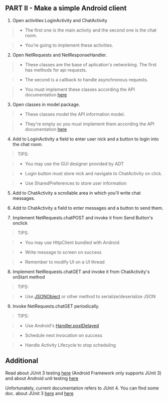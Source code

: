 

PART II - Make a simple Android client
---------------------------------------

1. Open activities LoginActivity and ChatActivity

 >* The first one is the main activity and the second one is the chat room. 

 >* You're going to implement these activities. 

2. Open NetRequests and NetResponseHandler.

 >* These classes are the base of aplication's networking. The first has methods for api requests. 
	
 >* The second is a callback to handle asynchronous requests.
	
 >* You must implement these classes according the API documentation [here][1]
	

3. Open classes in model package.

 >* These classes model the API information model.
	
 >* They're empty so you must implement them according the API documentation [here][1]
      

4. Add to LoginActivity a field to enter user nick and a button to login into the chat room.

 >TIPS:
	
 >* You may use the GUI designer provided by ADT 
	
 >* Login button must store nick and navigate to ChatActivity on click.
	
 >* Use SharedPreferences to store user information
	
5. Add to ChatActivity a scrollable area in which you'll write chat messages. 

6. Add to ChatActivity a field to enter messages and a button to send them.

7. Implement NetRequests.chatPOST and invoke it from Send Button's onclick

 >TIPS: 
	
 >* You may use HttpClient bundled with Android
	
 >* Write message to screen on success
	
 >* Remember to modify UI on a UI thread
	
8. Implement NetRequests.chatGET and invoke it from ChatActivity's onStart method

 >TIPS:
	
 >* Use [JSONObject](http://developer.android.com/reference/org/json/JSONObject.html) or other method to serialize/deserialize JSON
	
9. Invoke NetRequests.chatGET periodically.

 >TIPS:
	
 >* Use Android's [Handler.postDelayed](http://developer.android.com/reference/android/os/Handler.html)
	
 >* Schedule next invocation on success
	
 >* Handle Activity Lifecycle to stop scheduling
	 

Additional
-----------


Read about JUnit 3 testing [here][2] (Android Framework only supports JUnit 3) and about Android unit testing [here][3]

Unfortunately, current documentation refers to JUnit 4. You can find some doc. about JUnit 3 [here][4] and [here][5]



[1]: https://github.com/bqreaders/chat-kata/ "KATA API"
[2]: http://junit.sourceforge.net/junit3.8.1/ "JUnit 3"
[3]: http://developer.android.com/tools/testing/testing_android.html "Android Testing Fundamentals"
[4]: http://junit.sourceforge.net/doc/cookstour/cookstour.htm
[5]: http://pub.admc.com/howtos/junit3x/junit3x.html 
